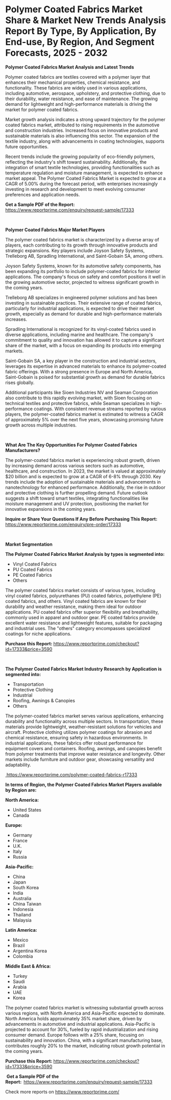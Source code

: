 <p><h1>Polymer Coated Fabrics Market Share & Market New Trends Analysis Report By Type, By Application, By End-use, By Region, And Segment Forecasts, 2025 - 2032</h1></p><p><strong>Polymer Coated Fabrics Market Analysis and Latest Trends</strong></p>
<p><p>Polymer coated fabrics are textiles covered with a polymer layer that enhances their mechanical properties, chemical resistance, and functionality. These fabrics are widely used in various applications, including automotive, aerospace, upholstery, and protective clothing, due to their durability, water resistance, and ease of maintenance. The growing demand for lightweight and high-performance materials is driving the market for polymer coated fabrics.</p><p>Market growth analysis indicates a strong upward trajectory for the polymer coated fabrics market, attributed to rising requirements in the automotive and construction industries. Increased focus on innovative products and sustainable materials is also influencing this sector. The expansion of the textile industry, along with advancements in coating technologies, supports future opportunities.</p><p>Recent trends include the growing popularity of eco-friendly polymers, reflecting the industry's shift toward sustainability. Additionally, the integration of smart textile technologies, providing functionalities such as temperature regulation and moisture management, is expected to enhance market appeal. The Polymer Coated Fabrics Market is expected to grow at a CAGR of 5.00% during the forecast period, with enterprises increasingly investing in research and development to meet evolving consumer preferences and application needs.</p></p>
<p><strong>Get a Sample PDF of the Report:&nbsp;</strong> <a href="https://www.reportprime.com/enquiry/request-sample/17333?utm_campaign=3086&utm_medium=2&utm_source=Github&utm_content=ia&utm_term=18032025&utm_id=polymer-coated-fabrics">https://www.reportprime.com/enquiry/request-sample/17333</a></p>
<p>&nbsp;</p>
<p><strong>Polymer Coated Fabrics Major Market Players</strong></p>
<p><p>The polymer coated fabrics market is characterized by a diverse array of players, each contributing to its growth through innovative products and strategic expansions. Key players include Joyson Safety Systems, Trelleborg AB, Spradling International, and Saint-Gobain SA, among others.</p><p>Joyson Safety Systems, known for its automotive safety components, has been expanding its portfolio to include polymer-coated fabrics for interior applications. The company's focus on safety and comfort positions it well in the growing automotive sector, projected to witness significant growth in the coming years.</p><p>Trelleborg AB specializes in engineered polymer solutions and has been investing in sustainable practices. Their extensive range of coated fabrics, particularly for industrial applications, is expected to drive their market growth, especially as demand for durable and high-performance materials increases.</p><p>Spradling International is recognized for its vinyl-coated fabrics used in diverse applications, including marine and healthcare. The company's commitment to quality and innovation has allowed it to capture a significant share of the market, with a focus on expanding its products into emerging markets.</p><p>Saint-Gobain SA, a key player in the construction and industrial sectors, leverages its expertise in advanced materials to enhance its polymer-coated fabric offerings. With a strong presence in Europe and North America, Saint-Gobain is poised for substantial growth as demand for durable fabrics rises globally.</p><p>Additional participants like Sioen Industries NV and Seaman Corporation also contribute to this rapidly evolving market, with Sioen focusing on technical textiles and protective fabrics, while Seaman specializes in high-performance coatings. With consistent revenue streams reported by various players, the polymer-coated fabrics market is estimated to witness a CAGR of approximately 5% over the next five years, showcasing promising future growth across multiple industries.</p></p>
<p>&nbsp;</p>
<p><strong>What Are The Key Opportunities For Polymer Coated Fabrics Manufacturers?</strong></p>
<p><p>The polymer-coated fabrics market is experiencing robust growth, driven by increasing demand across various sectors such as automotive, healthcare, and construction. In 2023, the market is valued at approximately $20 billion and is expected to grow at a CAGR of 6-8% through 2030. Key trends include the adoption of sustainable materials and advancements in nanotechnology for enhanced performance. Additionally, the rise in outdoor and protective clothing is further propelling demand. Future outlook suggests a shift toward smart textiles, integrating functionalities like moisture management and UV protection, positioning the market for innovative expansions in the coming years.</p></p>
<p><strong>Inquire or Share Your Questions If Any Before Purchasing This Report:</strong> <a href="https://www.reportprime.com/enquiry/pre-order/17333?utm_campaign=3086&utm_medium=2&utm_source=Github&utm_content=ia&utm_term=18032025&utm_id=polymer-coated-fabrics">https://www.reportprime.com/enquiry/pre-order/17333</a></p>
<p>&nbsp;</p>
<p><strong>Market Segmentation</strong></p>
<p><strong>The Polymer Coated Fabrics Market Analysis by types is segmented into:</strong></p>
<p><ul><li>Vinyl Coated Fabrics</li><li>PU Coated Fabrics</li><li>PE Coated Fabrics</li><li>Others</li></ul></p>
<p><p>The polymer coated fabrics market consists of various types, including vinyl coated fabrics, polyurethanes (PU) coated fabrics, polyethylene (PE) coated fabrics, and others. Vinyl coated fabrics are known for their durability and weather resistance, making them ideal for outdoor applications. PU coated fabrics offer superior flexibility and breathability, commonly used in apparel and outdoor gear. PE coated fabrics provide excellent water resistance and lightweight features, suitable for packaging and industrial uses. The "others" category encompasses specialized coatings for niche applications.</p></p>
<p><strong>Purchase this Report:&nbsp;</strong><a href="https://www.reportprime.com/checkout?id=17333&price=3590&utm_campaign=3086&utm_medium=2&utm_source=Github&utm_content=ia&utm_term=18032025&utm_id=polymer-coated-fabrics">https://www.reportprime.com/checkout?id=17333&price=3590</a></p>
<p>&nbsp;</p>
<p><strong>The Polymer Coated Fabrics Market Industry Research by Application is segmented into:</strong></p>
<p><ul><li>Transportation</li><li>Protective Clothing</li><li>Industrial</li><li>Roofing, Awnings & Canopies</li><li>Others</li></ul></p>
<p><p>The polymer-coated fabrics market serves various applications, enhancing durability and functionality across multiple sectors. In transportation, these materials provide lightweight, weather-resistant solutions for vehicles and aircraft. Protective clothing utilizes polymer coatings for abrasion and chemical resistance, ensuring safety in hazardous environments. In industrial applications, these fabrics offer robust performance for equipment covers and containers. Roofing, awnings, and canopies benefit from polymer treatments that improve water resistance and longevity. Other markets include furniture and outdoor gear, showcasing versatility and adaptability.</p></p>
<p><a href="https://www.reportprime.com/polymer-coated-fabrics-r17333?utm_campaign=3086&utm_medium=2&utm_source=Github&utm_content=ia&utm_term=18032025&utm_id=polymer-coated-fabrics">&nbsp;https://www.reportprime.com/polymer-coated-fabrics-r17333</a></p>
<p><strong>In terms of Region, the Polymer Coated Fabrics Market Players available by Region are:</strong></p>
<p>
    <p> <strong> North America: </strong>
        <ul>
            <li>United States</li>
            <li>Canada</li>
        </ul>
        </p> 
    <p> <strong> Europe: </strong>
        <ul>
            <li>Germany</li>
            <li>France</li>
            <li>U.K.</li>
            <li>Italy</li>
            <li>Russia</li>
        </ul>
        </p> 
    <p> <strong> Asia-Pacific: </strong>
        <ul>
            <li>China</li>
            <li>Japan</li>
            <li>South Korea</li>
            <li>India</li>
            <li>Australia</li>
            <li>China Taiwan</li>
            <li>Indonesia</li>
            <li>Thailand</li>
            <li>Malaysia</li>
        </ul>
        </p> 
    <p> <strong> Latin America: </strong>
        <ul>
            <li>Mexico</li>
            <li>Brazil</li>
            <li>Argentina Korea</li>
            <li>Colombia</li>
        </ul>
        </p> 
    <p> <strong> Middle East & Africa: </strong>
        <ul>
            <li>Turkey</li>
            <li>Saudi</li>
            <li>Arabia</li>
            <li>UAE</li>
            <li>Korea</li>
        </ul>
    </p>
    </p>
<p><p>The polymer coated fabrics market is witnessing substantial growth across various regions, with North America and Asia-Pacific expected to dominate. North America holds approximately 35% market share, driven by advancements in automotive and industrial applications. Asia-Pacific is projected to account for 30%, fueled by rapid industrialization and rising consumer demand. Europe follows with a 25% share, focusing on sustainability and innovation. China, with a significant manufacturing base, contributes roughly 20% to the market, indicating robust growth potential in the coming years.</p></p>
<p><strong>Purchase this Report: </strong><a href="https://www.reportprime.com/checkout?id=17333&price=3590&utm_campaign=3086&utm_medium=2&utm_source=Github&utm_content=ia&utm_term=18032025&utm_id=polymer-coated-fabrics">https://www.reportprime.com/checkout?id=17333&price=3590</a></p>
<p>&nbsp;<strong>Get a Sample PDF of the Report:&nbsp;&nbsp;</strong><a href="https://www.reportprime.com/enquiry/request-sample/17333?utm_campaign=3086&utm_medium=2&utm_source=Github&utm_content=ia&utm_term=18032025&utm_id=polymer-coated-fabrics">https://www.reportprime.com/enquiry/request-sample/17333</a></p>
<p><strong></strong></p>
<p>Check more reports on <a href="https://www.reportprime.com/?utm_campaign=3086&utm_medium=2&utm_source=Github&utm_content=ia&utm_term=18032025&utm_id=polymer-coated-fabrics">https://www.reportprime.com/</a></p>